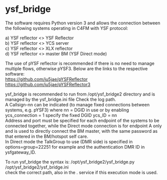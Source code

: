 # ysf_bridge

The software requires Python version 3 and allows the connection between the following systems operating in C4FM with YSF protocol:

a) YSF reflector <> YSF Reflector<br>
b) YSF reflector <> YCS server<br>
c) YSF reflector <> XLX reflector<br>
d) YSF reflector <> master BM (YSF Direct mode)<br>

The use of pYSF reflector is recommended if there is no need to manage multiple flows, otherwise pYSF3. Below are the links to the respective software:<br>
https://github.com/iu5jae/pYSFReflector<br>
https://github.com/iu5jae/pYSFReflector3

ysf_bridge is recommended to run from /opt/ysf_bridge2 directory and is managed by the ysf_bridge.ini file
Check the log path.<br>
A Callsign-nn can be indicated (to manage fixed connections between systems, e.g. pYSF3) where nn = DGID in use or by enabling ycs_connection = 1 specify the fixed DGID ycs_ID = nn<br>
Address and port must be specified for each endpoint of the systems to be connected together, while the Direct mode connection is for endpoint A only and is used to directly connect the BM master, with the same password as that entered in the BM/hotspot self care.<br> In Direct mode the TalkGroup to use (DMR side) is specified in options=group=22251 for example and the authentication DMR ID in ysfgateway_ID.

To run ysf_bridge the syntax is:
/opt/ysf_bridge2/ysf_bridge.py /opt/ysf_bridge2/ysf_bridge.ini<br>
check the correct path, also in the . service if this execution mode is used.
